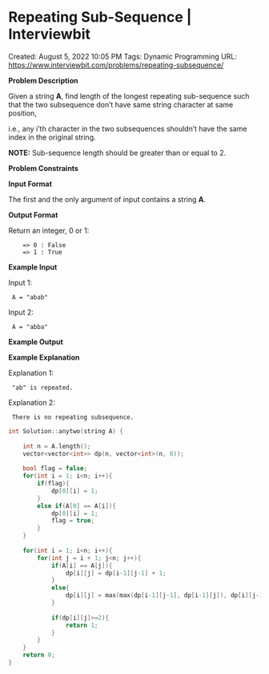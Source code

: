 # Repeating Sub-Sequence | Interviewbit

Created: August 5, 2022 10:05 PM
Tags: Dynamic Programming
URL: https://www.interviewbit.com/problems/repeating-subsequence/

**Problem Description**

Given a string **A**, find length of the longest repeating sub-sequence such that the two subsequence don’t have same string character at same position,

i.e., any i’th character in the two subsequences shouldn’t have the same index in the original string.

**NOTE:** Sub-sequence length should be greater than or equal to 2.

**Problem Constraints**

**Input Format**

The first and the only argument of input contains a string **A**.

**Output Format**

Return an integer, 0 or 1:

```
    => 0 : False
    => 1 : True

```

**Example Input**

Input 1:

```
 A = "abab"

```

Input 2:

```
 A = "abba"

```

**Example Output**

**Example Explanation**

Explanation 1:

```
 "ab" is repeated.

```

Explanation 2:

```
 There is no repeating subsequence.

```

```cpp
int Solution::anytwo(string A) {
    
    int n = A.length();
    vector<vector<int>> dp(n, vector<int>(n, 0));
    
    bool flag = false;
    for(int i = 1; i<n; i++){
        if(flag){
            dp[0][i] = 1;
        }
        else if(A[0] == A[i]){
            dp[0][i] = 1;
            flag = true;
        }   
    }
    
    for(int i = 1; i<n; i++){
        for(int j = i + 1; j<n; j++){
            if(A[i] == A[j]){
                dp[i][j] = dp[i-1][j-1] + 1;
            }
            else{
                dp[i][j] = max(max(dp[i-1][j-1], dp[i-1][j]), dp[i][j-1]);
            }
            
            if(dp[i][j]>=2){
                return 1;
            }
        }
    }   
    return 0;
}
```